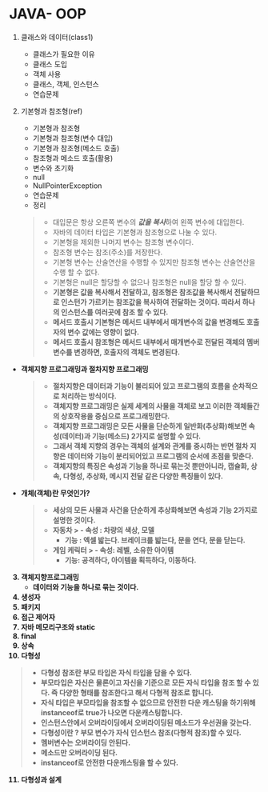 # JAVA- OOP
1. 클래스와 데이터(class1)
    * 클래스가 필요한 이유
    * 클래스 도입
    * 객체 사용
    * 클래스, 객체, 인스턴스
    * 연습문제

2. 기본형과 참조형(ref)
    * 기본형과 참조형
    * 기본형과 참조형(변수 대입)
    * 기본형과 참조형(메소드 호출)
    * 참조형과 메소드 호출(활용)
    * 변수와 초기화
    * null
    * NullPointerException
    * 연습문제
    * 정리
   > - 대입문은 항상 오른쪽 변수의 ***값을 복사***하여 왼쪽 변수에 대입한다.
   > - 자바의 데이터 타입은 기본형과 참조형으로 나눌 수 있다.
   > - 기본형을 제외한 나머지 변수는 참조형 변수이다.
   > - 참조형 변수는 참조(주소)를 저장한다.
   > - 기본형 변수는 산술연산을 수행할 수 있지만 참조형 변수는 산술연산을 수행 할 수 없다.
   > - 기본형은 null은 할당할 수 없으나 참조형은 null을 할당 할 수 있다.
   > - <b>기본형은 값을 복사해서 전달하고, 참조형은 참조값을 복사해서 전달하므로 인스턴가 가르키는 참조값을 복사하여 전달하는 것이다. 따라서 하나의 인스턴스를 여러곳에 참조 할 수 있다.
   > - 메서드 호출시 기본형은 메서드 내부에서 매개변수의 값을 변경해도 호출자의 변수 값에는 영향이 없다.
   > - 메서드 호출시 참조형은 메서드 내부에서 매개변수로 전달된 객체의 멤버 변수를 변경하면, 호출자의 객체도 변경된다.

*  객체지향 프로그래밍과 절차지향 프로그래밍
   > - 절차지향은 데이터과 기능이 불리되어 있고 프로그램의 흐름을 순차적으로 처리하는 방식이다.
   > - 객체지향 프로그래밍은 실제 세계의 사물을 객체로 보고 이러한 객체들간의 상호작용을 중심으로 프로그래밍한다.
   > - 객체지향 프로그래밍은 모든 사물을 단순하게 일반화(추상화)해보면 속성(데이터)과 기능(메소드) 2가지로 설명할 수 있다.
   > - 그래서 객체 지향의 경우는 객체의 설계와 관계를 중시하는 반면 절차 지향은 데이터와 기능이 분리되어있고 프로그램의 순서에 초점을 맞춘다.
   > - 객체지향의 특징은 속성과 기능을 하나로 묶는것 뿐만아니라, 캡슐화, 상속, 다형성, 추상화, 메시지 전달 같은 다양한 특징들이 있다.
* 개체(객체)란 무엇인가?
  > - 세상의 모든 사물과 사건을 단순하게 추상화해보면 속성과 기능 2가지로 설명한 것이다.
  > - 자동차
      >   - 속성 : 차량의 색상, 모델
  >   - 기능 : 엑셀 밟는다. 브레이크를 밟는다, 문을 연다, 문을 닫는다.
  > - 게임 케릭터
      >   - 속성: 레벨, 소유한 아이템
  >   - 기능: 공격하다, 아이템을 획득하다, 이동하다.

3. 객체지향프로그래밍
    * 데이터와 기능을 하나로 묶는 것이다.
4. 생성자
5. 패키지
6. 접근 제어자
7. 자바 메모리구조와 static
8. final
9. 상속
10. 다형성
> - 다형성 참조란 부모 타입은 자식 타입을 담을 수 있다.
> - 부모타입은 자신은 물론이고 자신을 기준으로 모든 자식 타입을 참조 할 수 있다. 즉
>   다양한 형태를 참조한다고 해서 다형적 참조로 합니다.
> - 자식 타입은 부모타입을 참조할 수 없으므로 안전한 다운 캐스팅을 하기위해 instanceof로 true가 나오면 다운캐스팅합니다.
> - 인스턴스안에서 오버라이딩에서 오버라이딩된 메소드가 우선권을 갖는다.
> - 다형성이란 ? 부모 변수가 자식 인스턴스 참조(다형적 참조)할 수 있다.
>  - 멤버변수는 오버라이딩 안된다.
>  - 메소드만 오버라이딩 된다.
> - instanceof로 안전한 다운캐스팅을 할 수 있다.
11. 다형성과 설계

